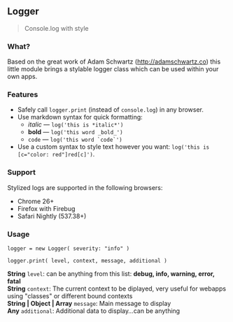 ## Logger

> Console.log with style

### What?
Based on the great work of Adam Schwartz (http://adamschwartz.co) this little module brings a stylable logger class which can be used within your own apps.

### Features

- Safely call `logger.print` (instead of `console.log`) in any browser.
- Use markdown syntax for quick formatting:
    - *italic* &mdash; `log('this is *italic*')`
    - **bold** &mdash; `log('this word _bold_')`
    - `code` &mdash; ``log('this word `code`')``
- Use a custom syntax to style text however you want: `log('this is [c="color: red"]red[c]')`.

### Support

Stylized logs are supported in the following browsers:

- Chrome 26+
- Firefox with Firebug
- Safari Nightly (537.38+)

### Usage

```
logger = new Logger( severity: "info" )

logger.print( level, context, message, additional ) 
```

**String** `level`: can be anything from this list: **debug, info, warning, error, fatal**  
**String** `context`: The current context to be diplayed, very useful for webapps using "classes" or different bound contexts  
**String | Object | Array** `message`: Main message to display  
**Any** `additional`: Additional data to display…can be anything


